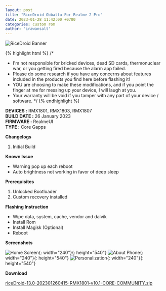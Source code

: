 ```yaml
---
layout: post
title: "RiceDroid Obbattu For Realme 2 Pro"
date: 2023-01-28 11:42:00 +0700
categories: custom rom
author: 'irawansalt'
---
```

![RiceDroid Banner](/assets/images/banner/ricedroid.jpg)

{% highlight html %}
/*
 * I'm not responsible for bricked devices, dead SD cards, thermonuclear war, or you getting fired because the alarm app failed. 
 * Please do some research if you have any concerns about features included in the products you find here before flashing it! 
 * YOU are choosing to make these modifications, and if you point the finger at me for messing up your device, I will laugh at you. 
 * Your warranty will be void if you tamper with any part of your device / software.
 */
{% endhighlight %}

**DEVICES :** RMX1801, RMX1803, RMX1807<br>
**BUILD DATE :** 26 January 2023<br>
**FIRMWARE :** RealmeUI<br>
**TYPE :** Core Gapps

**Changelogs**
<ol>
    <li>Initial Build</li>
</ol>

**Known Issue**
<ul>
    <li>Warning pop up each reboot</li>
    <li>Auto brightness not working in favor of deep sleep</li>
</ul>

**Prerequisites**
<ol>
    <li>Unlocked Bootloader</li>
    <li>Custom recovery installed</li>
</ol>

**Flashing Instruction**
<ul>
    <li>Wipe data, system, cache, vendor and dalvik</li>
    <li>Install Rom</li>
    <li>Install Magisk (Optional)</li>
    <li>Reboot</li>
</ul>

**Screenshots**

![Home Screen](/assets/images/screenshots/2023/January/28/ricedroid_rmx1801_1.jpg){: width="240"}{: height="540"}
![About Phone](/assets/images/screenshots/2023/January/28/ricedroid_rmx1801_2.jpg){: width="240"}{: height="540"}
![Personalization](/assets/images/screenshots/2023/January/28/ricedroid_rmx1801_3.jpg){: width="240"}{: height="540"}


**Download**

[riceDroid-13.0-202301260415-RMX1801-v10.1-CORE-COMMUNITY.zip][rom-links]


[rom-links]: https://khaddavi.net/5hOh
